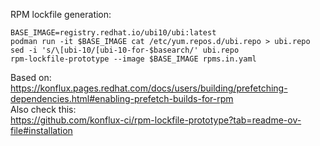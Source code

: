 RPM lockfile generation:

```
BASE_IMAGE=registry.redhat.io/ubi10/ubi:latest
podman run -it $BASE_IMAGE cat /etc/yum.repos.d/ubi.repo > ubi.repo
sed -i 's/\[ubi-10/[ubi-10-for-$basearch/' ubi.repo
rpm-lockfile-prototype --image $BASE_IMAGE rpms.in.yaml
```
Based on:  
https://konflux.pages.redhat.com/docs/users/building/prefetching-dependencies.html#enabling-prefetch-builds-for-rpm  
Also check this:  
https://github.com/konflux-ci/rpm-lockfile-prototype?tab=readme-ov-file#installation
